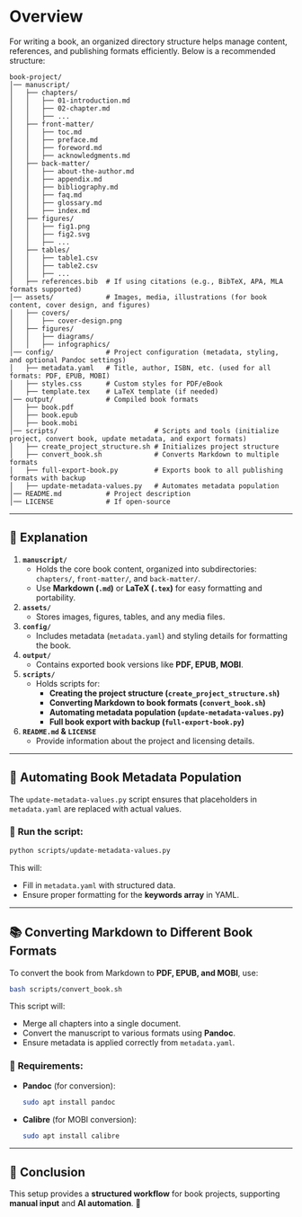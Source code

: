 # Overview

For writing a book, an organized directory structure helps manage content, references, and publishing formats efficiently. Below is a recommended structure:

```
book-project/
│── manuscript/
│   ├── chapters/
│   │   ├── 01-introduction.md
│   │   ├── 02-chapter.md
│   │   ├── ...
│   ├── front-matter/
│   │   ├── toc.md
│   │   ├── preface.md
│   │   ├── foreword.md
│   │   ├── acknowledgments.md
│   ├── back-matter/
│   │   ├── about-the-author.md
│   │   ├── appendix.md
│   │   ├── bibliography.md
│   │   ├── faq.md
│   │   ├── glossary.md
│   │   ├── index.md
│   ├── figures/
│   │   ├── fig1.png
│   │   ├── fig2.svg
│   │   ├── ...
│   ├── tables/
│   │   ├── table1.csv
│   │   ├── table2.csv
│   │   ├── ...
│   ├── references.bib  # If using citations (e.g., BibTeX, APA, MLA formats supported)
│── assets/             # Images, media, illustrations (for book content, cover design, and figures)
│   ├── covers/
│   │   ├── cover-design.png
│   ├── figures/
│   │   ├── diagrams/
│   │   ├── infographics/
│── config/             # Project configuration (metadata, styling, and optional Pandoc settings)
│   ├── metadata.yaml   # Title, author, ISBN, etc. (used for all formats: PDF, EPUB, MOBI)
│   ├── styles.css      # Custom styles for PDF/eBook
│   ├── template.tex    # LaTeX template (if needed)
│── output/             # Compiled book formats
│   ├── book.pdf
│   ├── book.epub
│   ├── book.mobi
│── scripts/                        # Scripts and tools (initialize project, convert book, update metadata, and export formats)
│   ├── create_project_structure.sh # Initializes project structure
│   ├── convert_book.sh             # Converts Markdown to multiple formats
│   ├── full-export-book.py         # Exports book to all publishing formats with backup
│   ├── update-metadata-values.py   # Automates metadata population
│── README.md           # Project description
│── LICENSE             # If open-source
```

---

## 📜 Explanation

1. **`manuscript/`**
   * Holds the core book content, organized into subdirectories: `chapters/`, `front-matter/`, and `back-matter/`.
   * Use **Markdown (`.md`)** or **LaTeX (`.tex`)** for easy formatting and portability.
2. **`assets/`**
   * Stores images, figures, tables, and any media files.
3. **`config/`**
   * Includes metadata (`metadata.yaml`) and styling details for formatting the book.
4. **`output/`**
   * Contains exported book versions like **PDF, EPUB, MOBI**.
5. **`scripts/`**
   * Holds scripts for:
      - **Creating the project structure (`create_project_structure.sh`)**
      - **Converting Markdown to book formats (`convert_book.sh`)**
      - **Automating metadata population (`update-metadata-values.py`)**
      - **Full book export with backup (`full-export-book.py`)**
6. **`README.md` & `LICENSE`**
   * Provide information about the project and licensing details.

---

## 📖 Automating Book Metadata Population

The `update-metadata-values.py` script ensures that placeholders in `metadata.yaml` are replaced with actual values.

### 🔹 **Run the script:**
```bash
python scripts/update-metadata-values.py
```
This will:
- Fill in `metadata.yaml` with structured data.
- Ensure proper formatting for the **keywords array** in YAML.

---

## 📚 Converting Markdown to Different Book Formats

To convert the book from Markdown to **PDF, EPUB, and MOBI**, use:
```bash
bash scripts/convert_book.sh
```
This script will:
- Merge all chapters into a single document.
- Convert the manuscript to various formats using **Pandoc**.
- Ensure metadata is applied correctly from `metadata.yaml`.

### 🔹 **Requirements:**
- **Pandoc** (for conversion):
  ```bash
  sudo apt install pandoc
  ```
- **Calibre** (for MOBI conversion):
  ```bash
  sudo apt install calibre
  ```

---

## 🎯 Conclusion
This setup provides a **structured workflow** for book projects, supporting **manual input** and **AI automation**. 🚀

